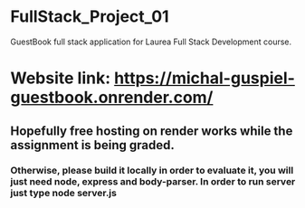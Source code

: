 # FullStack_Project_01
GuestBook full stack application for Laurea Full Stack Development course.


# Website link: https://michal-guspiel-guestbook.onrender.com/
## Hopefully free hosting on render works while the assignment is being graded.
### Otherwise, please build it locally in order to evaluate it, you will just need node, express and body-parser. In order to run server just type node server.js
